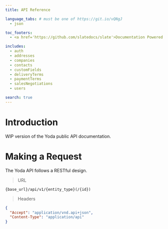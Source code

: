 ```yaml
---
title: API Reference

language_tabs: # must be one of https://git.io/vQNgJ
  - json

toc_footers:
  - <a href='https://github.com/slatedocs/slate'>Documentation Powered by Slate</a>

includes:
  - auth
  - addresses
  - companies
  - contacts
  - customFields
  - deliveryTerms
  - paymentTerms
  - salesNegotiations
  - users

search: true
---
```


# Introduction

WIP version of the Yoda public API documentation. 

# Making a Request

The Yoda API follows a RESTful design.

> URL

```
{base_url}/api/v1/{entity_type}(/{id})
```

> Headers

```json
{
  "Accept": "application/vnd.api+json",
  "Content-Type": "application/api"
}
```
